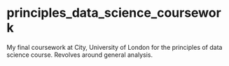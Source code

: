 # principles_data_science_coursework
My final coursework at City, University of London for the principles of data science course. Revolves around general analysis.
